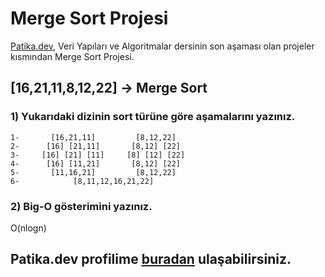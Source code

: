 # Merge Sort Projesi
[Patika.dev](https://app.patika.dev/), Veri Yapıları ve Algoritmalar dersinin son aşaması olan projeler kısmından Merge Sort Projesi.

## [16,21,11,8,12,22] -> Merge Sort

### 1) Yukarıdaki dizinin sort türüne göre aşamalarını yazınız.

    1-       [16,21,11]         [8,12,22]
    2-      [16] [21,11]       [8,12] [22]
    3-     [16] [21] [11]     [8] [12] [22]
    4-      [16] [11,21]       [8,12] [22]
    5-       [11,16,21]         [8,12,22]
    6-            [8,11,12,16,21,22]

### 2) Big-O gösterimini yazınız.

O(nlogn)

## Patika.dev profilime [buradan](https://app.patika.dev/ozkardes) ulaşabilirsiniz.